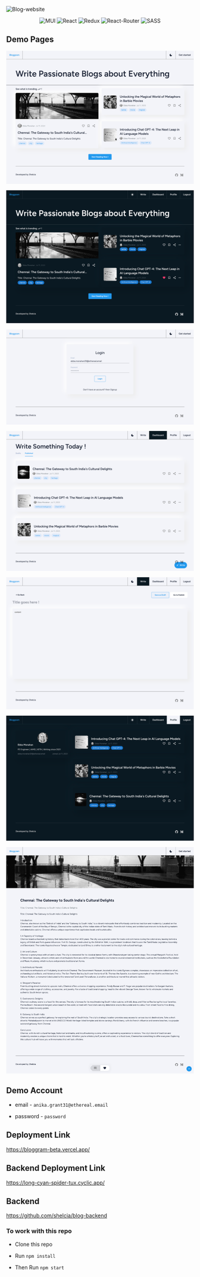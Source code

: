 ![Blog-website](https://socialify.git.ci/shelcia/Blog-website/image?description=1&font=Raleway&language=1&owner=1&pattern=Formal%20Invitation&theme=Dark)

<div align="center">
  
![MUI](https://img.shields.io/badge/MUI-007fff?style=for-the-badge&logo=MUI&logoColor=white)
![React](https://img.shields.io/badge/React-20232A?style=for-the-badge&logo=react&logoColor=61DAFB)
![Redux](https://img.shields.io/badge/Redux-593D88?style=for-the-badge&logo=redux&logoColor=white)
![React-Router](https://img.shields.io/badge/React_Router-CA4245?style=for-the-badge&logo=react-router&logoColor=white)
![SASS](https://img.shields.io/badge/Sass-CC6699?style=for-the-badge&logo=sass&logoColor=white)
  
</div>

## Demo Pages

![Screen 1](./screens/home-light.png)

![Screen 2](./screens/home-dark.png)

![Screen 3](./screens/login.png)

![Screen 4](./screens/dashboard.png)

![Screen 5](./screens/write.png)

![Screen 6](./screens/profile-dark.png)

![Screen 6](./screens/blog.png)

## Demo Account

- email - `anika.grant31@ethereal.email`

- password - `password`

## Deployment Link

https://bloggram-beta.vercel.app/

## Backend Deployment Link

https://long-cyan-spider-tux.cyclic.app/

## Backend

https://github.com/shelcia/blog-backend

### To work with this repo

- Clone this repo

- Run <code>npm install</code>

- Then Run <code>npm start</code>

